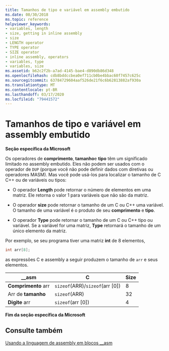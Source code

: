 ```yaml
---
title: Tamanhos de tipo e variável em assembly embutido
ms.date: 08/30/2018
ms.topic: reference
helpviewer_keywords:
- variables, length
- size, getting in inline assembly
- size
- LENGTH operator
- TYPE operator
- SIZE operator
- inline assembly, operators
- variables, type
- variables, size
ms.assetid: b62c2f2b-a7ad-4145-bae4-d890db86d348
ms.openlocfilehash: cdb8bddccbea0ef711cb0be4bbac60f7457c625c
ms.sourcegitcommit: 63784729604aaf526de21f6c6b62813882af930a
ms.translationtype: MT
ms.contentlocale: pt-BR
ms.lasthandoff: 03/17/2020
ms.locfileid: "79441572"
---
```

# <a name="type-and-variable-sizes-in-inline-assembly"></a>Tamanhos de tipo e variável em assembly embutido

**Seção específica da Microsoft**

Os operadores de **comprimento**, **tamanho**e **tipo** têm um significado limitado no assembly embutido. Eles não podem ser usados com o operador de `DUP` (porque você não pode definir dados com diretivas ou operadores MASM). Mas você pode usá-los para localizar o tamanho de C C++ ou de variáveis ou tipos:

- O operador **Length** pode retornar o número de elementos em uma matriz. Ele retorna o valor 1 para variáveis que não são da matriz.

- O operador **size** pode retornar o tamanho de um C ou C++ uma variável. O tamanho de uma variável é o produto de seu **comprimento** e **tipo**.

- O operador **Type** pode retornar o tamanho de um C ou C++ tipo ou variável. Se a variável for uma matriz, **Type** retornará o tamanho de um único elemento da matriz.

Por exemplo, se seu programa tiver uma matriz **int** de 8 elementos,

```cpp
int arr[8];
```

as expressões C e assembly a seguir produzem o tamanho de `arr` e seus elementos.

|__asm|C|Size|
|-------------|-------|----------|
|**Comprimento** arr|`sizeof`(ARR)/`sizeof`(arr [0])|8|
|Arr de **tamanho**|`sizeof`(ARR)|32|
|**Digite** arr|`sizeof`(arr [0])|4|

**Fim da seção específica da Microsoft**

## <a name="see-also"></a>Consulte também

[Usando a linguagem de assembly em blocos __asm](../../assembler/inline/using-assembly-language-in-asm-blocks.md)<br/>